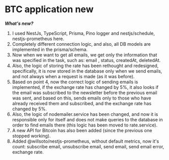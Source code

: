 # BTC application new

**_What's new?_**

1. I used NestJs, TypeScript, Prisma, Pino logger and nestjs/schedule, nestjs-prometheus here.
2. Completely different connection logic, and also, all DB models are implemented in the prisma/schema.
3. Now when we want to get all emails, we get only the information that was specified in the task, such as: email , status, createdAt, deletedAt.
4. Also, the logic of storing the rate has been rethought and redesigned, specifically, it is now stored in the database only when we send emails, and not always when a request is made (as it was before).
5. Based on point 4, now the correct logic of sending emails is implemented, if the exchange rate has changed by 5%, it also looks if the email was subscribed to the newsletter before the previous email was sent, and based on this, sends emails only to those who have already received them and subscribed, and the exchange rate has changed by 5%.
6. Also, the logic of nodemailer.service has been changed, and now it is responsible only for itself and does not make queries to the database in order to find emails there (this logic has been moved to rate.service).
7. A new API for Bitcoin has also been added (since the previous one stopped working).
8. Added @willsoto/nestjs-prometheus, without default metrics, now it's count: subscribe email, unsubscribe email, send email, send email error, exchange rate.